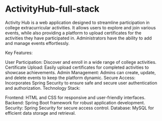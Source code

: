 # ActivityHub-full-stack
Activity Hub is a web application designed to streamline participation in college extracurricular activities. It allows users to explore and join various events, while also providing a platform to upload certificates for the activities they have participated in. Administrators have the ability to add and manage events effortlessly.

Key Features:

User Participation: Discover and enroll in a wide range of college activities.
Certificate Upload: Easily upload certificates for completed activities to showcase achievements.
Admin Management: Admins can create, update, and delete events to keep the platform dynamic.
Secure Access: Incorporates Spring Security to ensure safe and secure user authentication and authorization.
Technology Stack:

Frontend: HTML and CSS for responsive and user-friendly interfaces.
Backend: Spring Boot framework for robust application development.
Security: Spring Security for secure access control.
Database: MySQL for efficient data storage and retrieval.
